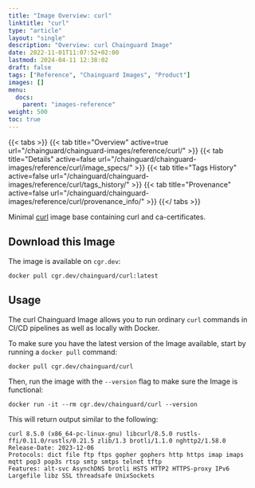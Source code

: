 ```yaml
---
title: "Image Overview: curl"
linktitle: "curl"
type: "article"
layout: "single"
description: "Overview: curl Chainguard Image"
date: 2022-11-01T11:07:52+02:00
lastmod: 2024-04-11 12:38:02
draft: false
tags: ["Reference", "Chainguard Images", "Product"]
images: []
menu: 
  docs: 
    parent: "images-reference"
weight: 500
toc: true
---
```


{{< tabs >}}
{{< tab title="Overview" active=true url="/chainguard/chainguard-images/reference/curl/" >}}
{{< tab title="Details" active=false url="/chainguard/chainguard-images/reference/curl/image_specs/" >}}
{{< tab title="Tags History" active=false url="/chainguard/chainguard-images/reference/curl/tags_history/" >}}
{{< tab title="Provenance" active=false url="/chainguard/chainguard-images/reference/curl/provenance_info/" >}}
{{</ tabs >}}



<!--overview:start-->
Minimal [curl](https://curl.se/) image base containing curl and ca-certificates.
<!--overview:end-->

## Download this Image

The image is available on `cgr.dev`:

```
docker pull cgr.dev/chainguard/curl:latest
```


<!--body:start-->
## Usage

The curl Chainguard Image allows you to run ordinary `curl` commands in CI/CD pipelines as well as locally with Docker.

To make sure you have the latest version of the Image available, start by running a `docker pull` command:

```shell
docker pull cgr.dev/chainguard/curl
```

Then, run the image with the `--version` flag to make sure the Image is functional:

```shell
docker run -it --rm cgr.dev/chainguard/curl --version
```

This will return output similar to the following:

```shell
curl 8.5.0 (x86_64-pc-linux-gnu) libcurl/8.5.0 rustls-ffi/0.11.0/rustls/0.21.5 zlib/1.3 brotli/1.1.0 nghttp2/1.58.0
Release-Date: 2023-12-06
Protocols: dict file ftp ftps gopher gophers http https imap imaps mqtt pop3 pop3s rtsp smtp smtps telnet tftp
Features: alt-svc AsynchDNS brotli HSTS HTTP2 HTTPS-proxy IPv6 Largefile libz SSL threadsafe UnixSockets
```
<!--body:end-->

